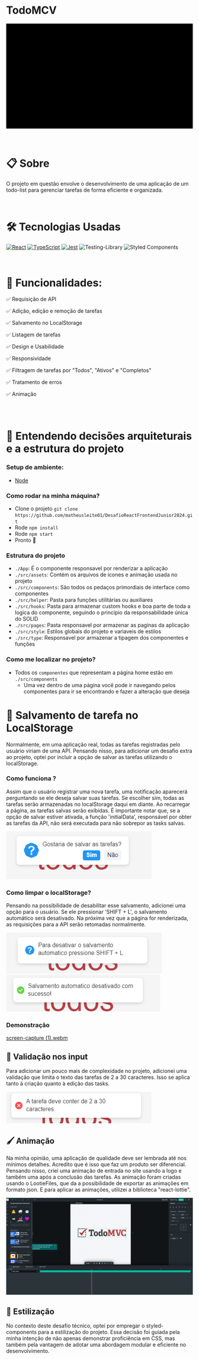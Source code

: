 # TodoMCV

![App Screenshot](public/img/screen-capture-ezgif.com-video-to-gif-converter.gif)

<br>

# 📋 Sobre

O projeto em questão envolve o desenvolvimento de uma aplicação de um todo-list para gerenciar tarefas de forma eficiente e organizada.

<br>

# 🛠 Tecnologias Usadas

[![React](https://img.shields.io/badge/React-20232A?style=for-the-badge&logo=react&logoColor=61DAFB)](https://react.dev/) [![TypeScript](https://img.shields.io/badge/typescript-%23007ACC.svg?style=for-the-badge&logo=typescript&logoColor=white)](https://www.typescriptlang.org/pt/) [![Jest](https://img.shields.io/badge/Jest-C21325?style=for-the-badge&logo=jest&logoColor=white)](https://jestjs.io/pt-BR/) ![Testing-Library](https://img.shields.io/badge/-TestingLibrary-%23E33332?style=for-the-badge&logo=testing-library&logoColor=white)
![Styled Components](https://img.shields.io/badge/styled--components-DB7093?style=for-the-badge&logo=styled-components&logoColor=white)

<br>

# 🔮 Funcionalidades:

✅ Requisição de API

✅ Adição, edição e remoção de tarefas

✅ Salvamento no LocalStorage

✅ Listagem de tarefas

✅ Design e Usabilidade

✅ Responsividade

✅ Filtragem de tarefas por "Todos", "Ativos" e "Completos"

✅ Tratamento de erros

✅ Animação

<br>

<br>

# 🔧 Entendendo decisões arquiteturais e a estrutura do projeto

### Setup de ambiente:

- [Node](https://nodejs.org/en)

### Como rodar na minha máquina?

- Clone o projeto `git clone https://github.com/matheusleite01/DesafioReactFrontendJunior2024.git`
- Rode `npm install`
- Rode `npm start`
- Pronto 🎉

### Estrutura do projeto

- `./App`: É o componente responsavel por renderizar a aplicação
- `./src/assets`: Contém os arquivos de icones e animação usada no projeto
- `./src/components`: São todos os pedaços primordiais de interface como componentes
- `./src/helper`: Pasta para funções utilitárias ou auxiliares
- `./src/hooks`: Pasta para armazenar custom hooks e boa parte de toda a logica do componente, seguindo o princípio da responsabilidade única do SOLID
- `./src/pages`: Pasta responsavel por armazenar as paginas da aplicação
- `./src/style`: Estilos globais do projeto e variaveis de estilos
- `./src/type`: Responsavel por armazenar a tipagem dos componentes e funções

### Como me localizar no projeto?

- Todos os `componentes` que representam a página home estão em `./src/components`
  - Uma vez dentro de uma página você pode ir navegando pelos componentes para ir se encontrando e fazer a alteração que deseja

# 📝 Salvamento de tarefa no LocalStorage

Normalmente, em uma aplicação real, todas as tarefas registradas pelo usuário viriam de uma API. Pensando nisso, para adicionar um desafio extra ao projeto, optei por incluir a opção de salvar as tarefas utilizando o localStorage.

### Como funciona ?

Assim que o usuário registrar uma nova tarefa, uma notificação aparecerá perguntando se ele deseja salvar suas tarefas. Se escolher sim, todas as tarefas serão armazenadas no localStorage daqui em diante. Ao recarregar a página, as tarefas salvas serão exibidas. É importante notar que, se a opção de salvar estiver ativada, a função 'initialData', responsável por obter as tarefas da API, não será executada para não sobrepor as tasks salvas.

![App Screenshot](public/img/notification.png)

### Como limpar o localStorage?

Pensando na possibilidade de desabilitar esse salvamento, adicionei uma opção para o usuário. Se ele pressionar 'SHIFT + L', o salvamento automático será desativado. Na próxima vez que a página for renderizada, as requisições para a API serão retomadas normalmente.

![App Screenshot](<public/img/img1%20(1).png>)
![App Screenshot](public/img/img2.png)

### Demonstração

[screen-capture (1).webm](https://github.com/matheusleite01/DesafioReactFrontendJunior2024/assets/94021070/5b6b2196-543c-40ca-865a-8bdec8331455)


## 📕 Validação nos input

Para adicionar um pouco mais de complexidade no projeto, adicionei uma validação que limita o texto das tarefas de 2 a 30 caracteres. Isso se aplica tanto à criação quanto à edição das tasks.

![App Screenshot](public/img/img3.png)

## 🖌️ Animação

Na minha opinião, uma aplicação de qualidade deve ser lembrada até nos mínimos detalhes. Acredito que é isso que faz um produto ser diferencial. Pensando nisso, criei uma animação de entrada no site usando a logo e também uma após a conclusão das tarefas. As animação foram criadas usando o LootieFiles, que da a possibilidade de exportar as animações em formato json. E para aplicar as animações, utilizei a biblioteca "react-lottie".

![App Screenshot](public/img/Captura%20de%20tela%202024-06-25%20222228.png)

## 🎨 Estilização

No contexto deste desafio técnico, optei por empregar o styled-components para a estilização do projeto. Essa decisão foi guiada pela minha intenção de não apenas demonstrar proficiência em CSS, mas também pela vantagem de adotar uma abordagem modular e eficiente no desenvolvimento.

